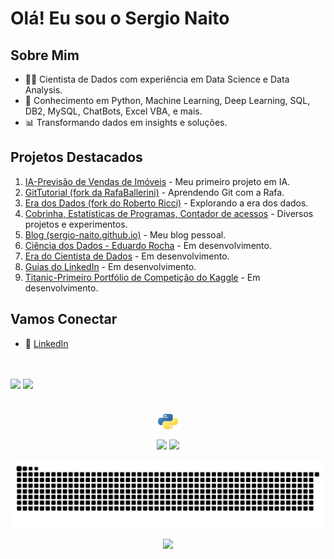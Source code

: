 # Olá! Eu sou o Sergio Naito

## Sobre Mim
- 👨‍💻 Cientista de Dados com experiência em Data Science e Data Analysis.
- 🚀 Conhecimento em Python, Machine Learning, Deep Learning, SQL, DB2, MySQL, ChatBots, Excel VBA, e mais.
- 📊 Transformando dados em insights e soluções.

## Projetos Destacados
1. [IA-Previsão de Vendas de Imóveis](https://github.com/sergio-naito/IA-Previsao-de-Vendas) - Meu primeiro projeto em IA.
2. [GitTutorial (fork da RafaBallerini)](https://github.com/sergio-naito/GitTutorial) - Aprendendo Git com a Rafa.
3. [Era dos Dados (fork do Roberto Ricci)](https://github.com/sergio-naito/Era_dos_dados) - Explorando a era dos dados.
4. [Cobrinha, Estatísticas de Programas, Contador de acessos](https://github.com/sergio-naito) - Diversos projetos e experimentos.
5. [Blog (sergio-naito.github.io)](https://sergio-naito.github.io) - Meu blog pessoal.
6. [Ciência dos Dados - Eduardo Rocha](https://github.com/sergio-naito) - Em desenvolvimento.
7. [Era do Cientista de Dados](https://github.com/sergio-naito) - Em desenvolvimento.
8. [Guias do LinkedIn](https://github.com/sergio-naito/linkedin) - Em desenvolvimento.
9. [Titanic-Primeiro Portfólio de Competição do Kaggle](https://github.com/sergio-naito/linkedin) - Em desenvolvimento.


## Vamos Conectar
- 💬 [LinkedIn](https://www.linkedin.com/in/sergio-naito-156ab893/)
  
  

<br>
<br>
<div>
  <a href="https://github.com/sergio-naito"></a>
  <img height="180em" src="https://github-readme-stats.vercel.app/api?username=sergio-naito&show_icons=true&theme=dark&include_all_commits=true&count_private=true" />
  <img height="180em"   src="https://github-readme-stats.vercel.app/api/top-langs/?username=sergio-naito&layout=compact&langs_count=16&theme=dark" />

  <!-- img align="center" width="148" height="180" src="https://media1.tenor.com/images/68e8337fb4eb7e40645d832c64762a8b/tenor.gif?itemid=19443613" 
  -->
</div>
 <br>
<div  align="center"> 
  <div style="display: inline_block"><br>
  <!--
  <img align="center" alt="Rafa-Js" height="30" width="40" src="https://raw.githubusercontent.com/devicons/devicon/master/icons/javascript/javascript-plain.svg">
  <img align="center" alt="HTML" height="30" width="40" src="https://raw.githubusercontent.com/devicons/devicon/master/icons/html5/html5-original.svg">
  <img align="center" alt="CSS" height="30" width="40" src="https://raw.githubusercontent.com/devicons/devicon/master/icons/css3/css3-original.svg">
  <img align="center" alt="Csharp" height="30" width="40" src="https://raw.githubusercontent.com/devicons/devicon/master/icons/csharp/csharp-original.svg">
  <img align="center" alt="PHP" height="30" width="40" src="https://raw.githubusercontent.com/devicons/devicon/master/icons/php/php-original.svg">
  <img align="center" alt="java" height="30" width="40" src="https://raw.githubusercontent.com/devicons/devicon/master/icons/java/java-original.svg">
 -->
  <img align="center" alt="Python" height="30" width="40" src="https://raw.githubusercontent.com/devicons/devicon/master/icons/python/python-original.svg">

    
</div>


  <!--
  <br><a href="https://www.youtube.com/channel/UCSawC0irKSG8W05zahr1i9w" target="_blank"><img src="https://img.shields.io/badge/-Youtube-%23EA4335?style=for-the-badge&logo=youtube&logoColor=white" target="_blank"></a>
  -->
  <a href="https://www.instagram.com/sernaito1957/" target="_blank"><img src="https://img.shields.io/badge/-Instagram-%23E4405F?style=for-the-badge&logo=instagram&logoColor=white" target="_blank"></a>
  <a href="https://www.linkedin.com/in/sergio-naito-156ab893/" target="_blank"><img src="https://img.shields.io/badge/-LinkedIn-%230077B5?style=for-the-badge&logo=linkedin&logoColor=white" target="_blank"></a> 
 
  ![Snake animation](https://github.com/sergio-naito/sergio-naito/blob/output/github-contribution-grid-snake.svg)
 
</div>
 
<!--12.10.23 20:36
[![readme](https://github-readme-stats.vercel.app/api/pin/?username=sergio-naito&repo=sergio-naito&theme=react)](https://github.com/sergio-naito/sergio-naito)
-->
<p align="center">   <img alingn="center" src="https://profile-counter.glitch.me/sergio-naito/count.svg" /></p>

